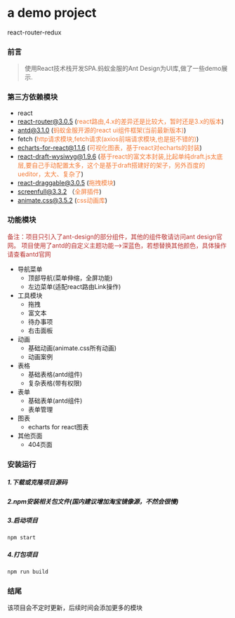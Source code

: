 # a demo project
react-router-redux

### 前言
> 使用React技术栈开发SPA.蚂蚁金服的Ant Design为UI库,做了一些demo展示.

### 第三方依赖模块
- react
- react-router@3.0.5 (<span style="color: rgb(243,121,52);">react路由,4.x的差异还是比较大，暂时还是3.x的版本</span>)
- antd@3.1.0 (<span style="color: rgb(243,121,52);">蚂蚁金服开源的react ui组件框架(当前最新版本)</span>)
- fetch (<span style="color: rgb(243,121,52);">http请求模块,fetch请求(axios前端请求模块,也是挺不错的)</span>)
- echarts-for-react@1.1.6 (<span style="color: rgb(243,121,52);">可视化图表，基于react对echarts的封装</span>)
- react-draft-wysiwyg@1.9.6 (<span style="color: rgb(243,121,52);">基于react的富文本封装,比起单纯draft.js太底层,要自己手动配置太多，这个是基于draft搭建好的架子，另外百度的ueditor，太大、复杂了</span>)
- react-draggable@3.0.5 (<span style="color: rgb(243,121,52);">拖拽模块</span>)
- screenfull@3.3.2 （<span style="color: rgb(243,121,52);">全屏插件</span>)
- animate.css@3.5.2 (<span style="color: rgb(243,121,52);">css动画库</span>)

### 功能模块
<span style="color: rgb(184,49,47);">备注：项目只引入了ant-design的部分组件，其他的组件敬请访问ant design官网。</span>
<span style="color: rgb(184,49,47);">项目使用了antd的自定义主题功能-->深蓝色，若想替换其他颜色，具体操作请查看antd官网</span>
<!--more-->

- 导航菜单
    - 顶部导航(菜单伸缩，全屏功能)
    - 左边菜单(适配react路由Link操作)
- 工具模块
    - 拖拽
    - 富文本
    - 待办事项
    - 右击面板
- 动画
    - 基础动画(animate.css所有动画)
    - 动画案例
- 表格
    - 基础表格(antd组件)
    - 复杂表格(带有权限)
- 表单
    - 基础表单(antd组件)
    - 表单管理
- 图表
    - echarts for react图表 
- 其他页面
    - 404页面

 
### 安装运行
##### 1.下载或克隆项目源码
##### 2.npm安装相关包文件(国内建议增加淘宝镜像源，不然会很慢)
##### 3.启动项目
```js
npm start
```
##### 4.打包项目
```js
npm run build
```

### 结尾
该项目会不定时更新，后续时间会添加更多的模块